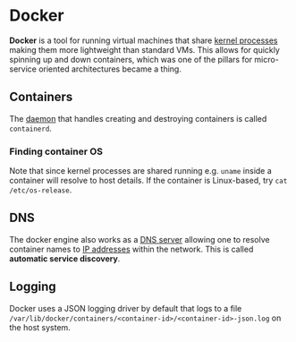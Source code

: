 # Docker

**Docker** is a tool for running virtual machines that share
[kernel processes](../unix/kernel) making them more lightweight than standard
VMs. This allows for quickly spinning up and down containers, which was one of
the pillars for micro-service oriented architectures became a thing.

## Containers

The [daemon](../unix/daemon) that handles creating and destroying containers is
called `containerd`.

### Finding container OS

Note that since kernel processes are shared running e.g. `uname` inside a
container will resolve to host details. If the container is Linux-based, try
`cat /etc/os-release`.

## DNS

The docker engine also works as a [DNS server](../network/protocols/dns)
allowing one to resolve container names to [IP addresses](../network/ip_address)
within the network. This is called **automatic service discovery**.

## Logging

Docker uses a JSON logging driver by default that logs to a file
`/var/lib/docker/containers/<container-id>/<container-id>-json.log` on the host
system.
